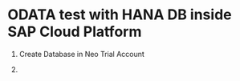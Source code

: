 <h1>ODATA test with HANA DB inside SAP Cloud Platform</h1>

1. Create Database in Neo Trial Account

2. 
